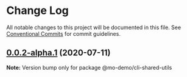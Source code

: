 # Change Log

All notable changes to this project will be documented in this file.
See [Conventional Commits](https://conventionalcommits.org) for commit guidelines.

## [0.0.2-alpha.1](https://github.com/blesstosam/lerna-demo/compare/v0.0.2-alpha.0...v0.0.2-alpha.1) (2020-07-11)

**Note:** Version bump only for package @mo-demo/cli-shared-utils
